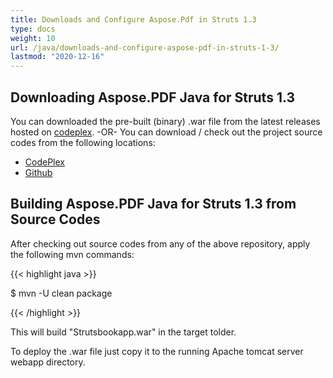 ```yaml
---
title: Downloads and Configure Aspose.Pdf in Struts 1.3
type: docs
weight: 10
url: /java/downloads-and-configure-aspose-pdf-in-struts-1-3/
lastmod: "2020-12-16"
---
```



## Downloading Aspose.PDF Java for Struts 1.3
You can downloaded the pre-built (binary) .war file from the latest releases hosted on [codeplex](http://aspose-pdfforstruts.codeplex.com/releases).
-OR-
You can download / check out the project source codes from the following locations:

- [CodePlex](https://asposepdfforstruts.codeplex.com)
- [Github](https://github.com/aspose-pdf/Aspose.PDF-for-Java/tree/master/Plugins/Aspose_Pdf_for_Struts)

## Building Aspose.PDF Java for Struts 1.3 from Source Codes
After checking out source codes from any of the above repository, apply the following mvn commands:

{{< highlight java >}}

 $ mvn -U clean package

{{< /highlight >}}

This will build "Strutsbookapp.war" in the target tolder.

To deploy the .war file just copy it to the running Apache tomcat server webapp directory.
